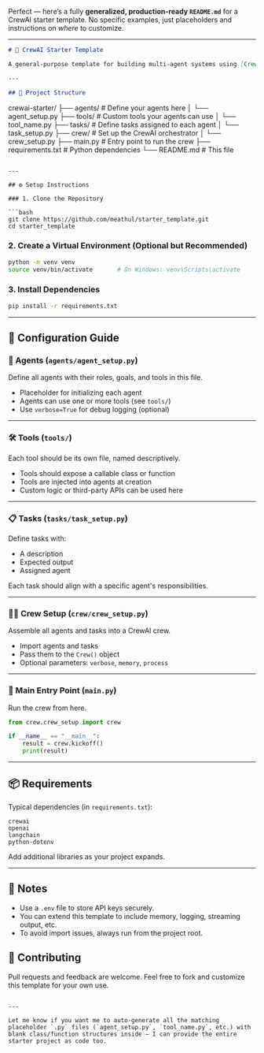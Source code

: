 Perfect — here’s a fully **generalized, production-ready `README.md`** for a CrewAI starter template. No specific examples, just placeholders and instructions on *where* to customize.

---

```markdown
# 🤖 CrewAI Starter Template

A general-purpose template for building multi-agent systems using [CrewAI](https://docs.crewai.com). This template is modular and scalable — perfect for rapid prototyping or production deployments.

---

## 📁 Project Structure

```

crewai-starter/
├── agents/               # Define your agents here
│   └── agent\_setup.py
├── tools/                # Custom tools your agents can use
│   └── tool\_name.py
├── tasks/                # Define tasks assigned to each agent
│   └── task\_setup.py
├── crew/                 # Set up the CrewAI orchestrator
│   └── crew\_setup.py
├── main.py               # Entry point to run the crew
├── requirements.txt      # Python dependencies
└── README.md             # This file

````

---

## ⚙️ Setup Instructions

### 1. Clone the Repository

```bash
git clone https://github.com/meathul/starter_template.git
cd starter_template
````

### 2. Create a Virtual Environment (Optional but Recommended)

```bash
python -m venv venv
source venv/bin/activate       # On Windows: venv\Scripts\activate
```

### 3. Install Dependencies

```bash
pip install -r requirements.txt
```

---

## 🔧 Configuration Guide

### 🧠 Agents (`agents/agent_setup.py`)

Define all agents with their roles, goals, and tools in this file.

* Placeholder for initializing each agent
* Agents can use one or more tools (see `tools/`)
* Use `verbose=True` for debug logging (optional)

---

### 🛠 Tools (`tools/`)

Each tool should be its own file, named descriptively.

* Tools should expose a callable class or function
* Tools are injected into agents at creation
* Custom logic or third-party APIs can be used here

---

### 📋 Tasks (`tasks/task_setup.py`)

Define tasks with:

* A description
* Expected output
* Assigned agent

Each task should align with a specific agent's responsibilities.

---

### 🧑‍💼 Crew Setup (`crew/crew_setup.py`)

Assemble all agents and tasks into a CrewAI crew.

* Import agents and tasks
* Pass them to the `Crew()` object
* Optional parameters: `verbose`, `memory`, `process`

---

### 🚀 Main Entry Point (`main.py`)

Run the crew from here.

```python
from crew.crew_setup import crew

if __name__ == "__main__":
    result = crew.kickoff()
    print(result)
```

---

## 📦 Requirements

Typical dependencies (in `requirements.txt`):

```
crewai
openai
langchain
python-dotenv
```

Add additional libraries as your project expands.

---

## 📌 Notes

* Use a `.env` file to store API keys securely.
* You can extend this template to include memory, logging, streaming output, etc.
* To avoid import issues, always run from the project root.



## 🙌 Contributing

Pull requests and feedback are welcome. Feel free to fork and customize this template for your own use.

```

---

Let me know if you want me to auto-generate all the matching placeholder `.py` files (`agent_setup.py`, `tool_name.py`, etc.) with blank class/function structures inside — I can provide the entire starter project as code too.
```
